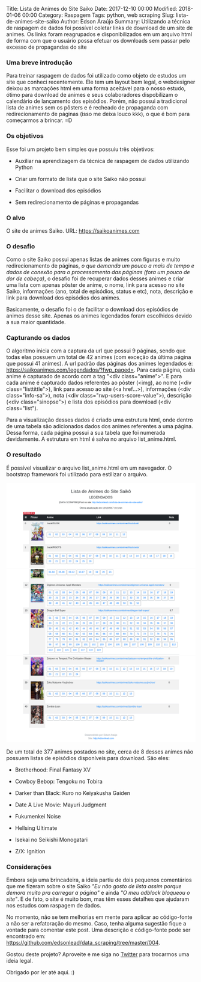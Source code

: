 Title: Lista de Animes do Site Saiko
Date: 2017-12-10 00:00
Modified: 2018-01-06 00:00
Category: Raspagem
Tags: python, web scraping
Slug: lista-de-animes-site-saiko
Author: Edson Araújo
Summary: Utilizando a técnica de raspagem de dados foi possível coletar links de download de um site de animes. Os links foram reagrupados e disponibilizados em um arquivo html de forma com que o usuário possa efetuar os downloads sem passar pelo excesso de propagandas do site

### Uma breve introdução

Para treinar raspagem de dados foi utilizado como objeto de estudos um site que conheci recentemente. Ele tem um layout bem legal, o webdesigner deixou as marcações html em uma forma aceitável para o nosso estudo, ótimo para download de animes e seus colaboradores dispobilizam o calendário de lançamento dos episódios. Porém, não possui a tradicional lista de animes sem os pôsters e é recheado de propaganda com redirecionamento de páginas (isso me deixa louco kkk), o que é bom para começarmos a brincar. =D

### Os objetivos

Esse foi um projeto bem simples que possuiu três objetivos:

* Auxiliar na aprendizagem da técnica de raspagem de dados utilizando Python

* Criar um formato de lista que o site Saiko não possui

* Facilitar o download dos episódios

* Sem redirecionamento de páginas e propagandas


### O alvo

O site de animes Saiko. URL: https://saikoanimes.com

### O desafio

Como o site Saiko possui apenas listas de animes com figuras e muito redirecionamento de páginas, *o que demanda um pouco a mais de tempo e dados de conexão para o processamento das páginas (fora um pouco de dor de cabeça)*, o desafio foi de recuperar dados desses animes e criar uma lista com apenas pôster de anime, o nome, link para acesso no site Saiko, informações (ano, total de episódios, status e etc), nota, descrição e link para download dos episódios dos animes.

Basicamente, o desafio foi o de facilitar o download dos episódios de animes desse site. Apenas os animes legendados foram escolhidos devido a sua maior quantidade.

### Capturando os dados

O algoritmo inicia com a captura da url que possui 9 páginas, sendo que todas elas possuem um total de 42 animes (com exceção da última página que possui 41 animes). A url padrão das páginas dos animes legendados é: https://saikoanimes.com/legendados/?fwp_paged=. Para cada página, cada anime é capturado de acordo com a tag "\<div class="anime"\>". E para cada anime é capturado dados referentes ao pôster (\<img), ao nome (\<div class="listtittle"\>), link para acesso ao site (\<a href...\>), informações (\<div class="info-sa"\>), nota (\<div class="rwp-users-score-value"\>), descrição (\<div class="sinopse"\>) e lista dos episódios para download (\<div class="list").

Para a visualização desses dados é criado uma estrutura html, onde dentro de uma tabela são adicionados dados dos animes referentes a uma página. Dessa forma, cada página possui a sua tabela que foi numerada devidamente. A estrutura em html é salva no arquivo list_anime.html.

### O resultado

É possível visualizar o arquivo list_anime.html em um navegador. O bootstrap framework foi utilizado para estilizar o arquivo.

![Lista de animes 1](https://raw.githubusercontent.com/edsonlead/data_scraping/master/004/images/figure_1.png)
![Lista de animes 2](https://raw.githubusercontent.com/edsonlead/data_scraping/master/004/images/figure_2.png)
![Lista de animes 3](https://raw.githubusercontent.com/edsonlead/data_scraping/master/004/images/figure_3.png)

De um total de 377 animes postados no site, cerca de 8 desses animes não possuem listas de episódios disponíveis para download. São eles: 

* Brotherhood: Final Fantasy XV

* Cowboy Bebop: Tengoku no Tobira 

* Darker than Black: Kuro no Keiyakusha Gaiden

* Date A Live Movie: Mayuri Judgment

* Fukumenkei Noise

* Hellsing Ultimate

* Isekai no Seikishi Monogatari

* Z/X: Ignition

### Considerações

Embora seja uma brincadeira, a ideia partiu de dois pequenos comentários que me fizeram sobre o site Saiko *"Eu não gosto de lista assim porque demora muito pra carregar a página"* e ainda *"O meu adblock bloqueou o site"*. E de fato, o site é muito bom, mas têm esses detalhes que ajudaram nos estudos com raspagem de dados.

No momento, não se tem melhorias em mente para aplicar ao código-fonte a não ser a refatoração do mesmo. Caso, tenha alguma sugestão fique a vontade para comentar este post. Uma descrição e código-fonte pode ser encontrado em: https://github.com/edsonlead/data_scraping/tree/master/004.

Gostou deste projeto? Aproveite e me siga no <a href="https://twitter.com/earaujopy">Twitter</a> para trocarmos uma ideia legal.

Obrigado por ler at&eacute; aqui. :)

